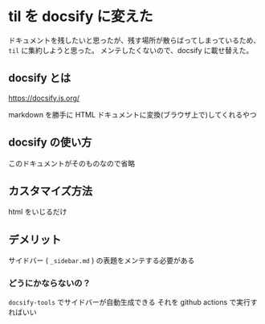 # til を docsify に変えた

ドキュメントを残したいと思ったが、残す場所が散らばってしまっているため、`til` に集約しようと思った。
メンテしたくないので、docsify に載せ替えた。

## docsify とは

https://docsify.js.org/

markdown を勝手に HTML ドキュメントに変換(ブラウザ上で)してくれるやつ

## docsify の使い方

このドキュメントがそのものなので省略

## カスタマイズ方法

html をいじるだけ

## デメリット

サイドバー ( `_sidebar.md` ) の表題をメンテする必要がある

### どうにかならないの？

`docsify-tools` でサイドバーが自動生成できる
それを github actions で実行すればいい
